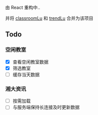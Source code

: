 由 React 重构中..

并将 [classroomLu](https://github.com/ww522413622/classroomLu/tree/v1.0) 和 [trendLu](https://github.com/ww522413622/trendLu) 合并为该项目

## Todo

### 空闲教室
- [x] 查看空闲教室数据
- [x] 筛选教室
- [ ] 缓存当天数据

### 湘大资讯
- [ ] 按需加载
- [ ] 与服务端保持长连接及时更新数据
